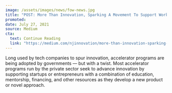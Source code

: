 ```yaml
---
image: /assets/images/news/fow-news.jpg
title: "POST: More Than Innovation, Sparking A Movement To Support Workers"
promoted:
date: July 27, 2021
source: Medium
cta:
  text: Continue Reading
  link: "https://medium.com/njinnovation/more-than-innovation-sparking-a-movement-to-support-workers-4405e7e70a1"
---
```


Long used by tech companies to spur innovation, accelerator programs are being adopted by governments — but with a twist.
Most accelerator programs run by the private sector seek to advance innovation by supporting startups or entrepreneurs with a combination of education, mentorship, financing, and other resources as they develop a new product or novel approach.
